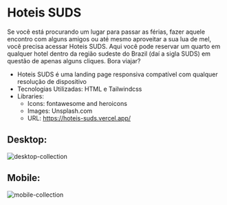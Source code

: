 # Hoteis SUDS

Se você está procurando um lugar para passar as férias, fazer aquele encontro com alguns amigos ou até mesmo aproveitar a sua lua de mel, você precisa acessar Hoteis SUDS. 
Aqui você pode reservar um quarto em qualquer hotel dentro da região sudeste do Brazil (daí a sigla SUDS) em questão de apenas alguns cliques. Bora viajar?

- Hoteis SUDS é uma landing page responsiva compatível com qualquer resolução de dispositivo
- Tecnologias Utilizadas: HTML e Tailwindcss
- Libraries:
  - Icons: fontawesome and heroicons
  - Images: Unsplash.com
  - URL: https://hoteis-suds.vercel.app/

## Desktop:

![desktop-collection](https://github.com/Khezac/hoteis-SUDS/assets/152409554/5b177886-512e-425a-bf54-c3fec44eca61)


## Mobile:

![mobile-collection](https://github.com/Khezac/hoteis-SUDS/assets/152409554/29bf276a-0682-4dd8-99dd-9aaddb1472a6)
